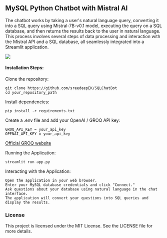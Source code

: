 ## MySQL Python Chatbot with Mistral AI

The chatbot works by taking a user's natural language query, converting it into a SQL query using Mistral-7B-v0.1 model, executing the query on a SQL database, and then returns the results back to the user in natural language. This process involves several steps of data processing and interaction with the Mistral API and a SQL database, all seamlessly integrated into a Streamlit application.

![](https://github.com/sreedeepEK/SQLChatBot/blob/main/example.png)

#### Installation Steps: 

 Clone the repository:
  ```
  git clone https://github.com/sreedeepEK/SQLChatBot
  cd your_repository_path
  ```

Install dependencies:

  ```
  pip install -r requirements.txt
  ```
Create a .env file and add your OpenAI / GROQ API key:

  ```
  GROQ_API_KEY = your_api_key 
  OPENAI_API_KEY = your_api_key
  ```
[Official GROQ website](https://console.groq.com/keys)

Running the Application:

  ```
  streamlit run app.py
  ```

Interacting with the Application:


    Open the application in your web browser.
    Enter your MySQL database credentials and click "Connect."
    Ask questions about your database using natural language in the chat interface.
    The application will convert your questions into SQL queries and display the results.  


### License
This project is licensed under the MIT License. See the LICENSE file for more details.

